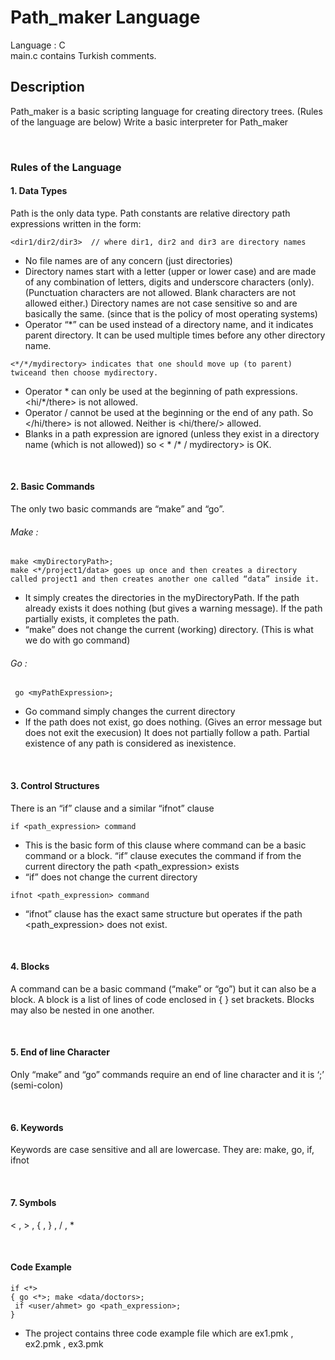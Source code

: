 # Path_maker Language

Language : C   
main.c contains Turkish comments.

## Description
Path_maker is a basic scripting language for creating directory trees. (Rules of the language are below) Write a basic interpreter for Path_maker

<br />

### Rules of the Language

#### 1. Data Types

Path is the only data type. Path constants are relative directory path expressions written in the form:
```
<dir1/dir2/dir3>  // where dir1, dir2 and dir3 are directory names
```
* No file names are of any concern (just directories)
* Directory names start with a letter (upper or lower case) and are made of any combination of letters, digits and underscore characters (only). (Punctuation characters are not allowed. Blank characters are not allowed either.) Directory names are not case sensitive so <AA> and <aa> are basically the same. (since that is the policy of most operating systems)
* Operator “*” can be used instead of a directory name, and it indicates parent directory. It can be used multiple times before any other directory name.
```
<*/*/mydirectory> indicates that one should move up (to parent) twiceand then choose mydirectory.
```
* Operator * can only be used at the beginning of path expressions. <hi/*/there> is not allowed.
* Operator / cannot be used at the beginning or the end of any path. So </hi/there> is not allowed. Neither is <hi/there/> allowed.
* Blanks in a path expression are ignored (unless they exist in a directory name (which is not allowed)) so < * /* / mydirectory> is OK.

<br/>

#### 2. Basic Commands

The only two basic commands are “make” and “go”. 

###### Make :
  ```
  make <myDirectoryPath>;
  make <*/project1/data> goes up once and then creates a directory called project1 and then creates another one called “data” inside it.
  ```
  + It simply creates the directories in the myDirectoryPath. If the path already exists it does nothing (but gives a warning message). If the path partially exists, it completes the path.
  + “make” does not change the current (working) directory. (This is what we do with go command)

###### Go :
  ```
   go <myPathExpression>;
   ```
   + Go command simply changes the current directory
   + If the path does not exist, go does nothing. (Gives an error message but does not exit the execusion) It does not partially follow a path. Partial existence of any path is considered as inexistence. 
   
<br/>

#### 3. Control Structures
There is an “if” clause and a similar “ifnot” clause
```
if <path_expression> command
```
+ This is the basic form of this clause where command can be a basic command or a block. “if” clause executes the command if from the current directory the path <path_expression> exists
+ “if” does not change the current directory
```
ifnot <path_expression> command
```
+ “ifnot” clause has the exact same structure but operates if the path <path_expression> does not exist.
   
<br/>

#### 4. Blocks
A command can be a basic command (“make” or “go”) but it can also be a block. A block is a list of lines of code enclosed in { } set brackets. Blocks may also be nested in one another.
   
<br/>

#### 5. End of line Character
Only “make” and “go” commands require an end of line character and it is ‘;’ (semi-colon)
   
<br/>

#### 6. Keywords
Keywords are case sensitive and all are lowercase. They are: make, go, if, ifnot
   
<br/>

#### 7. Symbols
< , > , { , } , / , *
   
<br/>

#### Code Example
```
if <*>
{ go <*>; make <data/doctors>;
 if <user/ahmet> go <path_expression>;
}
```
* The project contains three code example file which are ex1.pmk , ex2.pmk , ex3.pmk

